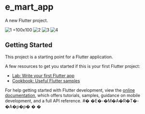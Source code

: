 # e_mart_app

A new Flutter project.

![1](https://user-images.githubusercontent.com/99319134/218313531-6411d43a-e7f6-40d3-bf11-676b55c5c016.jpeg) =100x100
![2](https://user-images.githubusercontent.com/99319134/218313533-433d9aaf-0239-4f7b-bcb0-5b5f77cf5986.jpeg)
![3](https://user-images.githubusercontent.com/99319134/218313534-997ad733-5525-40ee-98b7-5fd0850c8ee1.jpeg)
![4](https://user-images.githubusercontent.com/99319134/218313536-dcd1d2a0-5d5b-4360-b6ab-b969166be9d5.jpeg)

## Getting Started

This project is a starting point for a Flutter application.

A few resources to get you started if this is your first Flutter project:

- [Lab: Write your first Flutter app](https://docs.flutter.dev/get-started/codelab)
- [Cookbook: Useful Flutter samples](https://docs.flutter.dev/cookbook)

For help getting started with Flutter development, view the
[online documentation](https://docs.flutter.dev/), which offers tutorials,
samples, guidance on mobile development, and a full API reference.
#� �E�-�M�A�R�T�-�A�p�p�
�
�
